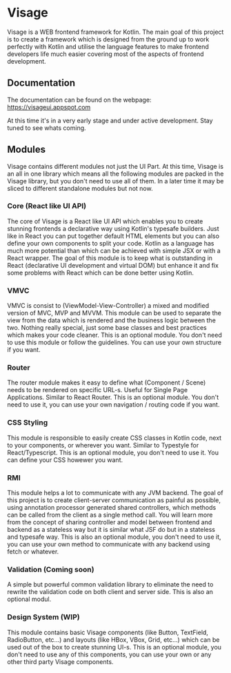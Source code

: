 # Visage
Visage is a WEB frontend framework for Kotlin. The main goal of this project is to create a framework which is designed from the ground up to work perfectly with Kotlin and utilise the language features to make frontend developers life much easier covering most of the aspects of frontend development.

## Documentation
The documentation can be found on the webpage:
https://visageui.appspot.com

 At this time it's in a very early stage and under active development. Stay tuned to see whats coming.

## Modules
Visage contains different modules not just the UI Part. At this time, Visage is an all in one library which means all the following modules are packed in the Visage library, but you don't need to use all of them. In a later time it may be sliced to different standalone modules but not now.

### Core (React like UI API)
The core of Visage is a React like UI API which enables you to create stunning frontends a declarative way using Kotlin's typesafe builders. Just like in React you can put together default HTML elements but you can also define your own components to split your code. Kotlin as a language has much more potential than which can be achieved with simple JSX or with a React wrapper. The goal of this module is to keep what is outstanding in React (declarative UI development and virtual DOM) but enhance it and fix some problems with React which can be done better using Kotlin.

### VMVC
VMVC is consist to (ViewModel-View-Controller) a mixed and modified version of MVC, MVP and MVVM. This module can be used to separate the view from the data which is rendered and the business logic between the two. Nothing really special, just some base classes and best practices which makes your code cleaner. This is an optional module. You don't need to use this module or follow the guidelines. You can use your own structure if you want.

### Router
The router module makes it easy to define what (Component / Scene) needs to be rendered on specific URL-s. Useful for Single Page Applications. Similar to React Router. This is an optional module. You don't need to use it, you can use your own navigation / routing code if you want.

### CSS Styling
This module is responsible to easily create CSS classes in Kotlin code, next to your components, or wherever you want. Similar to Typestyle for React/Typescript. This is an optional module, you don't need to use it. You can define your CSS howewer you want.

### RMI
This module helps a lot to communicate with any JVM backend. The goal of this project is to create client-server communication as painful as possible, using annotation processor generated shared controllers, which methods can be called from the client as a single method call. You will learn more from the concept of sharing controller and model between frontend and backend as a stateless way but it is similar what JSF do but in a stateless and typesafe way. This is also an optional module, you don't need to use it, you can use your own method to communicate with any backend using fetch or whatever.

### Validation (Coming soon)
A simple but powerful common validation library to eliminate the need to rewrite the validation code on both client and server side. This is also an optional modul.

### Design System (WIP)
This module contains basic Visage components (like Button, TextField, RadioButton, etc...) and layouts (like HBox, VBox, Grid, etc...) which can be used out of the box to create stunning UI-s. This is an optional module, you don't need to use any of this components, you can use your own or any other third party Visage components.




